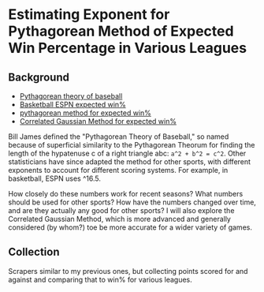 # Estimating Exponent for Pythagorean Method of Expected Win Percentage in Various Leagues

## Background
* [Pythagorean theory of baseball](https://www.baseball-reference.com/bullpen/Pythagorean_Theorem_of_Baseball)
* [Basketball ESPN expected win%](http://www.espn.com/nba/stats/rpi)
* [pythagorean method for expected win%](http://www.rawbw.com/~deano/helpscrn/pyth.html)
* [Correlated Gaussian Method for expected win%](http://www.rawbw.com/~deano/helpscrn/corrgauss.html)

Bill James defined the "Pythagorean Theory of Baseball," so named because of superficial similarity to the Pythagorean Theorum for finding the length of the hypatenuse c of a right triangle abc: ````a^2 + b^2 = c^2````. Other statisticians have since adapted the method for other sports, with different exponents to account for different scoring systems. For example, in basketball, ESPN uses ^16.5. 

How closely do these numbers work for recent seasons? What numbers should be used for other sports? How have the numbers changed over time, and are they actually any good for other sports? I will also explore the Correlated Gaussian Method, which is more advanced and generally considered (by whom?) toe be more accurate for a wider variety of games.

## Collection
Scrapers similar to my previous ones, but collecting points scored for and against and comparing that to win% for various leagues. 

